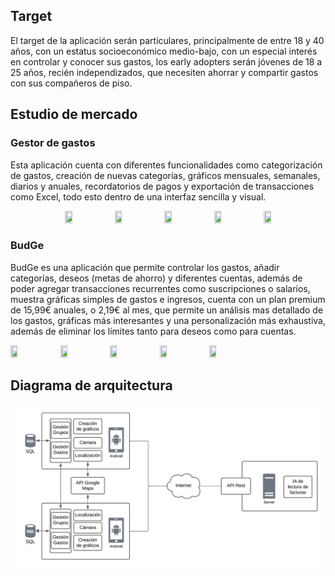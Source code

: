 ## Target

El target de la aplicación serán particulares, principalmente de entre 18 y 40 años, con un estatus socioeconómico medio-bajo, con un especial interés en controlar y conocer sus gastos, los early adopters serán jóvenes de 18 a 25 años, recién independizados, que necesiten ahorrar y compartir gastos con sus compañeros de piso.

## Estudio de mercado

### Gestor de gastos

Esta aplicación cuenta con diferentes funcionalidades como categorización de gastos, creación de nuevas categorías, gráficos mensuales, semanales, diarios y anuales, recordatorios de pagos y exportación de transacciones como Excel, todo esto dentro de una interfaz sencilla y visual.

<p align="center">
  <img src="https://github.com/alvaroddiaz/APM/assets/72129484/289936f2-75c8-42b3-a1d1-118b8f85642a" width="15%" height="15%">
  <img src="https://github.com/alvaroddiaz/APM/assets/72129484/a7ae9dbb-d886-49aa-86d8-4f691a0583ed" width="15%" height="15%">
  <img src="https://github.com/alvaroddiaz/APM/assets/72129484/7fab648f-3370-4f9f-87d6-45fe8380d2e2" width="15%" height="15%">
  <img src="https://github.com/alvaroddiaz/APM/assets/72129484/653367c8-ddc0-402f-af60-21316170f2f8" width="15%" height="15%">
  <img src="https://github.com/alvaroddiaz/APM/assets/72129484/f11d6d5e-cec8-451e-b260-3428ea6cc709" width="15%" height="15%">
</p>


### BudGe
BudGe es una aplicación que permite controlar los gastos, añadir categorías, deseos (metas de ahorro) y diferentes cuentas, además de poder agregar transacciones recurrentes como suscripciones o salarios, muestra gráficas simples de gastos e ingresos, cuenta con un plan premium de 15,99€ anuales, o 2,19€ al mes, que permite un análisis mas detallado de los gastos, gráficas más interesantes y una personalización más exhaustiva, además de eliminar los límites tanto para deseos como para cuentas.

<img src="https://github.com/alvaroddiaz/APM/assets/72129484/fed7c28f-0a5e-4350-92e5-126c8a729244" width="15%" height="15%">
<img src="https://github.com/alvaroddiaz/APM/assets/72129484/60ed4e10-993e-4b93-baaa-39077e0821ed" width="15%" height="15%">
<img src="https://github.com/alvaroddiaz/APM/assets/72129484/af402ca4-ada0-4186-9d7d-4a219d9a938a" width="15%" height="15%">
<img src="https://github.com/alvaroddiaz/APM/assets/72129484/8112d834-f78a-4bea-be56-b81c954c60a5" width="15%" height="15%">
<img src="https://github.com/alvaroddiaz/APM/assets/72129484/3933ba8d-9c9d-497b-9bf7-76d3a56b5554" width="15%" height="15%">



## Diagrama de arquitectura

![Diagrama de arquitectura](https://github.com/alvaroddiaz/APM/blob/a02a7b6a3cdaa2b17a176e8924257bd36a2c4f6e/Diagrama%20APM.png)